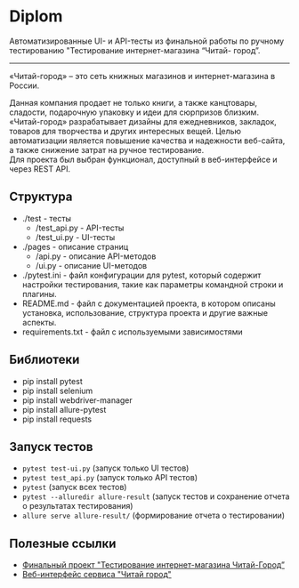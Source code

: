 # Diplom
Автоматизированные UI- и API-тесты из финальной работы по ручному тестированию "Тестирование интернет-магазина “Читай- город”.

***
«Читай-город» – это сеть книжных магазинов и интернет-магазина в России.

Данная компания продает не только книги, а также канцтовары, сладости, подарочную упаковку и идеи для сюрпризов близким.
«Читай-город» разрабатывает дизайны для ежедневников, закладок, товаров для творчества и других интересных вещей.
Целью автоматизации является повышение качества и надежности веб-сайта, а также снижение затрат на ручное
тестирование.<br>
Для проекта был выбран функционал, доступный в веб-интерфейсе
и через REST API.

## Структура

* ./test - тесты
    - /test_api.py - API-тесты
    - /test_ui.py - UI-тесты
* ./pages - описание страниц
    - /api.py - описание API-методов
    - /ui.py - описание UI-методов
* ./pytest.ini - файл конфигурации для pytest, который содержит настройки тестирования, такие как параметры командной строки и плагины.
* README.md - файл с документацией проекта, в котором описаны установка, использование, структура проекта и другие
  важные аспекты.
* requirements.txt - файл с используемыми зависимостями

## Библиотеки

* pip install pytest
* pip install selenium
* pip install webdriver-manager
* pip install allure-pytest
* pip install requests

## Запуск тестов

* `pytest test-ui.py` (запуск только UI тестов)
* `pytest test_api.py` (запуск только API тестов)
* `pytest` (запуск всех тестов)
* `pytest --alluredir allure-result` (запуск тестов и сохранение отчета о результатах тестирования)
* `allure serve allure-result/` (формирование отчета о тестировании)

## Полезные ссылки

* [Финальный проект "Тестирование интернет-магазина Читай-Город”](https://galina-k.yonote.ru/share/18fb1433-b552-4088-90f9-ec34ba9d1edb)
* [Веб-интерфейс сервиса "Читай город" ](https://www.chitai-gorod.ru/)
